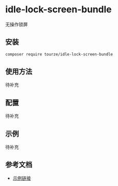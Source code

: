 # idle-lock-screen-bundle

无操作锁屏

## 安装

```bash
composer require tourze/idle-lock-screen-bundle
```

## 使用方法

待补充

## 配置

待补充

## 示例

待补充

## 参考文档

- [示例链接](https://example.com)
